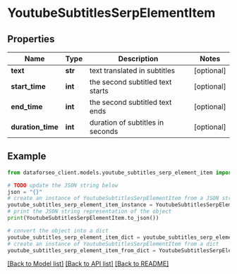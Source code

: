 # YoutubeSubtitlesSerpElementItem


## Properties

Name | Type | Description | Notes
------------ | ------------- | ------------- | -------------
**text** | **str** | text translated in subtitles | [optional] 
**start_time** | **int** | the second subtitled text starts | [optional] 
**end_time** | **int** | the second subtitled text ends | [optional] 
**duration_time** | **int** | duration of subtitles in seconds | [optional] 

## Example

```python
from dataforseo_client.models.youtube_subtitles_serp_element_item import YoutubeSubtitlesSerpElementItem

# TODO update the JSON string below
json = "{}"
# create an instance of YoutubeSubtitlesSerpElementItem from a JSON string
youtube_subtitles_serp_element_item_instance = YoutubeSubtitlesSerpElementItem.from_json(json)
# print the JSON string representation of the object
print(YoutubeSubtitlesSerpElementItem.to_json())

# convert the object into a dict
youtube_subtitles_serp_element_item_dict = youtube_subtitles_serp_element_item_instance.to_dict()
# create an instance of YoutubeSubtitlesSerpElementItem from a dict
youtube_subtitles_serp_element_item_from_dict = YoutubeSubtitlesSerpElementItem.from_dict(youtube_subtitles_serp_element_item_dict)
```
[[Back to Model list]](../README.md#documentation-for-models) [[Back to API list]](../README.md#documentation-for-api-endpoints) [[Back to README]](../README.md)


